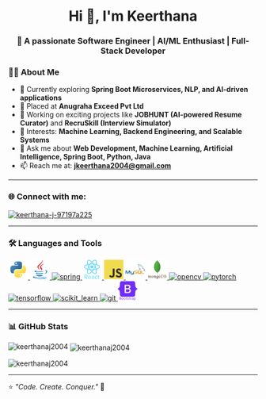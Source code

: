 <h1 align="center">Hi 👋, I'm Keerthana</h1>
<h3 align="center">🚀 A passionate Software Engineer | AI/ML Enthusiast | Full-Stack Developer</h3>

### 👩‍💻 About Me  
- 🌱 Currently exploring **Spring Boot Microservices, NLP, and AI-driven applications**  
- 💼 Placed at **Anugraha Exceed Pvt Ltd**  
- 🔭 Working on exciting projects like **JOBHUNT (AI-powered Resume Curator)** and **RecruSkill (Interview Simulator)**  
- 🎯 Interests: **Machine Learning, Backend Engineering, and Scalable Systems**  
- 💬 Ask me about **Web Development, Machine Learning, Artificial Intelligence, Spring Boot, Python, Java**  
- 📫 Reach me at: **jkeerthana2004@gmail.com**  

---

### 🌐 Connect with me:
<p align="left">
<a href="https://linkedin.com/in/keerthana-j-97197a225" target="blank"><img align="center" src="https://raw.githubusercontent.com/rahuldkjain/github-profile-readme-generator/master/src/images/icons/Social/linked-in-alt.svg" alt="keerthana-j-97197a225" height="30" width="40" /></a>
</p>

---

### 🛠️ Languages and Tools
<p align="left"> 
<a href="https://www.python.org" target="_blank" rel="noreferrer"> <img src="https://raw.githubusercontent.com/devicons/devicon/master/icons/python/python-original.svg" alt="python" width="40" height="40"/> </a> 
<a href="https://www.java.com" target="_blank" rel="noreferrer"> <img src="https://raw.githubusercontent.com/devicons/devicon/master/icons/java/java-original.svg" alt="java" width="40" height="40"/> </a> 
<a href="https://spring.io/" target="_blank" rel="noreferrer"> <img src="https://www.vectorlogo.zone/logos/springio/springio-icon.svg" alt="spring" width="40" height="40"/> </a> 
<a href="https://reactjs.org/" target="_blank" rel="noreferrer"> <img src="https://raw.githubusercontent.com/devicons/devicon/master/icons/react/react-original-wordmark.svg" alt="react" width="40" height="40"/> </a> 
<a href="https://developer.mozilla.org/en-US/docs/Web/JavaScript" target="_blank" rel="noreferrer"> <img src="https://raw.githubusercontent.com/devicons/devicon/master/icons/javascript/javascript-original.svg" alt="javascript" width="40" height="40"/> </a> 
<a href="https://www.mysql.com/" target="_blank" rel="noreferrer"> <img src="https://raw.githubusercontent.com/devicons/devicon/master/icons/mysql/mysql-original-wordmark.svg" alt="mysql" width="40" height="40"/> </a> 
<a href="https://www.mongodb.com/" target="_blank" rel="noreferrer"> <img src="https://raw.githubusercontent.com/devicons/devicon/master/icons/mongodb/mongodb-original-wordmark.svg" alt="mongodb" width="40" height="40"/> </a> 
<a href="https://opencv.org/" target="_blank" rel="noreferrer"> <img src="https://www.vectorlogo.zone/logos/opencv/opencv-icon.svg" alt="opencv" width="40" height="40"/> </a> 
<a href="https://pytorch.org/" target="_blank" rel="noreferrer"> <img src="https://www.vectorlogo.zone/logos/pytorch/pytorch-icon.svg" alt="pytorch" width="40" height="40"/> </a> 
<a href="https://www.tensorflow.org" target="_blank" rel="noreferrer"> <img src="https://www.vectorlogo.zone/logos/tensorflow/tensorflow-icon.svg" alt="tensorflow" width="40" height="40"/> </a> 
<a href="https://scikit-learn.org/" target="_blank" rel="noreferrer"> <img src="https://upload.wikimedia.org/wikipedia/commons/0/05/Scikit_learn_logo_small.svg" alt="scikit_learn" width="40" height="40"/> </a> 
<a href="https://git-scm.com/" target="_blank" rel="noreferrer"> <img src="https://www.vectorlogo.zone/logos/git-scm/git-scm-icon.svg" alt="git" width="40" height="40"/> </a> 
<a href="https://getbootstrap.com" target="_blank" rel="noreferrer"> <img src="https://raw.githubusercontent.com/devicons/devicon/master/icons/bootstrap/bootstrap-plain-wordmark.svg" alt="bootstrap" width="40" height="40"/> </a> 
</p>

---

### 📊 GitHub Stats
<p><img align="left" src="https://github-readme-stats.vercel.app/api/top-langs?username=keerthanaj2004&show_icons=true&locale=en&layout=compact" alt="keerthanaj2004" /></p>

<p>&nbsp;<img align="center" src="https://github-readme-stats.vercel.app/api?username=keerthanaj2004&show_icons=true&locale=en" alt="keerthanaj2004" /></p>

<p><img align="center" src="https://github-readme-streak-stats.herokuapp.com/?user=keerthanaj2004&" alt="keerthanaj2004" /></p>

---
⭐️ *"Code. Create. Conquer."* 🚀  
